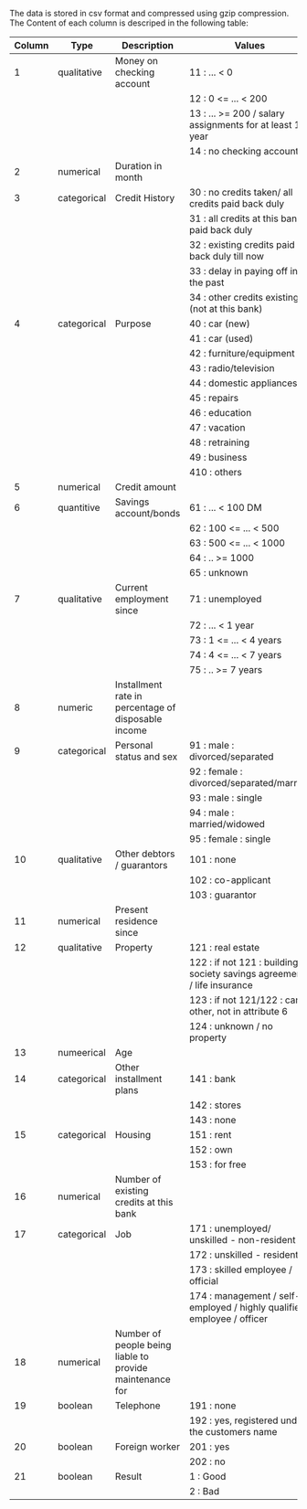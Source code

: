 The data is stored in csv format and compressed using gzip compression. The Content of each column is descriped in the following table:

| Column | Type        | Description               | Values |
|--------|-------------|---------------------------|--------|
| 1      | qualitative | Money on checking account | 11 : ... < 0
|        |             |                           | 12 : 0 <= ... < 200
|        |             |                           | 13 : ... >= 200 / salary assignments for at least 1 year
|        |             |                           | 14 : no checking account
| 2      | numerical   | Duration in month     
| 3      | categorical | Credit History            | 30 : no credits taken/ all credits paid back duly
|        |             |                           | 31 : all credits at this bank paid back duly
|        |             |                           | 32 : existing credits paid back duly till now
|        |             |                           | 33 : delay in paying off in the past
|        |             |                           | 34 : other credits existing (not at this bank)
| 4      | categorical | Purpose                   | 40 : car (new)
|        |             |                           | 41 : car (used)
|        |             |                           | 42 : furniture/equipment
|        |             |                           | 43 : radio/television
|        |             |                           | 44 : domestic appliances
|        |             |                           | 45 : repairs
|        |             |                           | 46 : education
|        |             |                           | 47 : vacation
|        |             |                           | 48 : retraining
|        |             |                           | 49 : business
|        |             |                           | 410 : others
| 5      | numerical   | Credit amount
| 6      | quantitive  | Savings account/bonds     | 61 : ... < 100 DM
|        |             |                           | 62 : 100 <= ... < 500
|        |             |                           | 63 : 500 <= ... < 1000
|        |             |                           | 64 : .. >= 1000
|        |             |                           | 65 : unknown
| 7      | qualitative | Current employment since  | 71 : unemployed
|        |             |                           | 72 : ... < 1 year
|        |             |                           | 73 : 1 <= ... < 4 years
|        |             |                           | 74 : 4 <= ... < 7 years
|        |             |                           | 75 : .. >= 7 years
| 8      | numeric     | Installment rate in percentage of disposable income |
| 9      | categorical | Personal status and sex   | 91 : male : divorced/separated
|        |             |                           | 92 : female : divorced/separated/married
|        |             |                           | 93 : male : single
|        |             |                           | 94 : male : married/widowed
|        |             |                           | 95 : female : single
| 10     | qualitative | Other debtors / guarantors | 101 : none
|        |             |                           | 102 : co-applicant
|        |             |                           | 103 : guarantor
| 11     | numerical   | Present residence since 
| 12     | qualitative | Property                  | 121 : real estate
|        |             |                           | 122 : if not 121 : building society savings agreement / life insurance
|        |             |                           | 123 : if not 121/122 : car or other, not in attribute 6
|        |             |                           | 124 : unknown / no property
| 13     | numeerical  | Age
| 14     | categorical | Other installment plans   | 141 : bank
|        |             |                           | 142 : stores
|        |             |                           | 143 : none
| 15     | categorical | Housing                   | 151 : rent
|        |             |                           | 152 : own
|        |             |                           | 153 : for free
| 16     | numerical   | Number of existing credits at this bank
| 17     | categorical | Job                       | 171 : unemployed/ unskilled - non-resident
|        |             |                           | 172 : unskilled - resident
|        |             |                           | 173 : skilled employee / official
|        |             |                           | 174 : management / self-employed / highly qualified employee / officer
| 18     | numerical   | Number of people being liable to provide maintenance for
| 19     | boolean     | Telephone                 | 191 : none
|        |             |                           | 192 : yes, registered under the customers name
| 20     | boolean     | Foreign worker            | 201 : yes
|        |             |                           | 202 : no 
| 21     | boolean     | Result                    | 1 : Good
|        |             |                           | 2 : Bad
